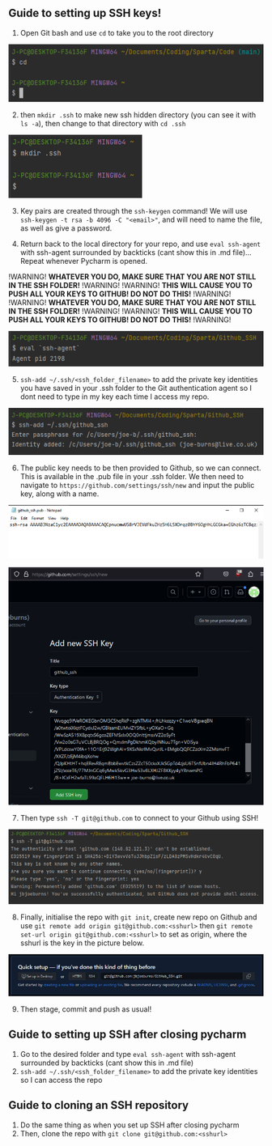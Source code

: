 ## Guide to setting up SSH keys!

1. Open Git bash and use `cd` to take you to the root directory

![1.png](1.png)

2. then `mkdir .ssh` to make new ssh hidden directory (you can see it with `ls -a`), then change to that directory with `cd .ssh`

![2.png](2.png)

3. Key pairs are created through the `ssh-keygen` command! We will use `ssh-keygen -t rsa -b 4096 -C "<email>"`, and will need to name the file, as well as give a password.

4. Return back to the local directory for your repo, and use `eval ssh-agent` with ssh-agent surrounded by backticks (cant show this in .md file)... Repeat whenever Pycharm is opened.

!WARNING! **WHATEVER YOU DO, MAKE SURE THAT YOU ARE NOT STILL IN THE SSH FOLDER!** !WARNING!
!WARNING! **THIS WILL CAUSE YOU TO PUSH ALL YOUR KEYS TO GITHUB! DO NOT DO THIS!** !WARNING!
!WARNING! **WHATEVER YOU DO, MAKE SURE THAT YOU ARE NOT STILL IN THE SSH FOLDER!** !WARNING!
!WARNING! **THIS WILL CAUSE YOU TO PUSH ALL YOUR KEYS TO GITHUB! DO NOT DO THIS!** !WARNING!

![4.png](4.png)

5. `ssh-add ~/.ssh/<ssh_folder_filename>` to add the private key identities you have saved in your .ssh folder to the Git authentication agent so I dont need to type in my key each time I access my repo.

![5.png](5.png)

6. The public key needs to be then provided to Github, so we can connect. This is available in the .pub file in your .ssh folder. We then need to navigate to `https://github.com/settings/ssh/new` and input the public key, along with a name.

![6.png](6.png)

![7.png](7.png)

7. Then type `ssh -T git@github.com` to connect to your Github using SSH!

![8.png](8.png)

8. Finally, initialise the repo with `git init`, create new repo on Github and use `git remote add origin git@github.com:<sshurl>` then `git remote set-url origin git@github.com:<sshurl>` to set as origin, where the sshurl is the key in the picture below.

![9.png](9.png)

9. Then stage, commit and push as usual!

## Guide to setting up SSH after closing pycharm

1. Go to the desired folder and type `eval ssh-agent` with ssh-agent surrounded by backticks (cant show this in .md file)
2. `ssh-add ~/.ssh/<ssh_folder_filename>` to add the private key identities so I can access the repo

## Guide to cloning an SSH repository 

1. Do the same thing as when you set up SSH after closing pycharm
2. Then, clone the repo with `git clone git@github.com:<sshurl>`
